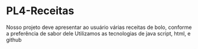 # PL4-Receitas
Nosso projeto deve apresentar ao usuário várias receitas de bolo, conforme a preferência de sabor dele
Utilizamos as tecnologias de java script, html, e github
